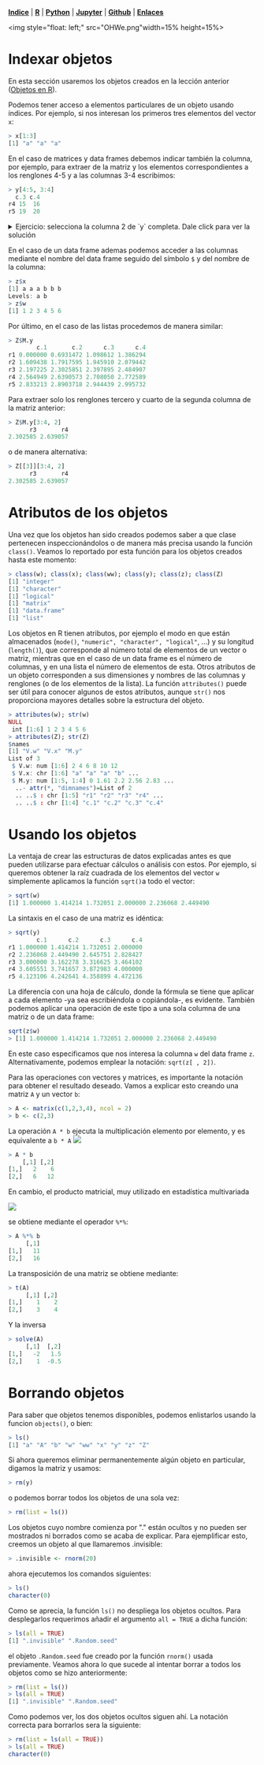 <p align="left">
<strong><a href="../Indice.html">Indice</a></strong>
|
<strong><a href="../Intro a R/R.html">R</a></strong>
|
<strong><a href="../Intro a Python/Python.html">Python</a></strong>
|
<strong><a href="../Intro a Jupyter/Jupyter.html">Jupyter</a></strong>
|
<strong><a href="../Intro a github/Github.html">Github</a></strong>
|
<strong><a href="../enlaces.html">Enlaces</a></strong>
</p>

<img     style="float: left;" src="OHWe.png"width=15% height=15%>

# Indexar objetos

En esta sección usaremos los objetos creados en la lección anterior (<a href="../Intro a R/03-Objetos.html">Objetos en R</a>).

Podemos tener acceso a elementos particulares de un objeto usando índices. Por ejemplo, si nos interesan los primeros tres elementos del vector `x`:

```r
> x[1:3]
[1] "a" "a" "a"
```

En el caso de matrices y data frames debemos indicar también la columna, por ejemplo, para extraer de la matriz y los elementos correspondientes a los renglones 4-5 y a las columnas 3-4 escribimos:

```r
> y[4:5, 3:4]
  c.3 c.4
r4 15  16
r5 19  20
```
<details>
<summary>Ejercicio: selecciona la columna 2 de `y` completa. Dale click para ver la solución</summary>
 ```r
> y[, 2]
r1 r2 r3 r4 r5
 2  6 10 14 18
```
</details>

En el caso de un data frame ademas podemos acceder a las columnas mediante el nombre del data frame seguido del símbolo `$` y del nombre de la columna:

```r
> z$x
[1] a a a b b b
Levels: a b
> z$w
[1] 1 2 3 4 5 6
```

Por último, en el caso de las listas procedemos de manera similar:

```r
> Z$M.y
        c.1       c.2      c.3      c.4
r1 0.000000 0.6931472 1.098612 1.386294
r2 1.609438 1.7917595 1.945910 2.079442
r3 2.197225 2.3025851 2.397895 2.484907
r4 2.564949 2.6390573 2.708050 2.772589
r5 2.833213 2.8903718 2.944439 2.995732
```

Para extraer solo los renglones tercero y cuarto de la segunda columna de la matriz  anterior:

```r
> Z$M.y[3:4, 2]
      r3       r4
2.302585 2.639057
```
o de manera alternativa:

```r
> Z[[3]][3:4, 2]
      r3       r4
2.302585 2.639057
```

# Atributos de los objetos 
Una vez que los objetos han sido creados podemos saber a que clase pertenecen inspeccionándolos o de manera más precisa usando la función `class()`. Veamos lo reportado por esta función para los objetos creados hasta este momento:

```r
> class(w); class(x); class(ww); class(y); class(z); class(Z)
[1] "integer"
[1] "character"
[1] "logical"
[1] "matrix"
[1] "data.frame"
[1] "list"
```

Los objetos en R tienen atributos, por ejemplo el modo en que están almacenados (`mode()`, `"numeric", "character", "logical"`, ...) y su longitud (`length()`), que corresponde al número total de elementos de un vector o matriz, mientras que en el caso de un data frame es el número de columnas, y en una lista el número de elementos de esta. Otros atributos de un objeto corresponden a sus dimensiones y nombres de las columnas y renglones (o de los elementos de la lista). La función `attributes()` puede ser útil para conocer algunos de estos atributos, aunque `str()` nos proporciona mayores detalles sobre la estructura del objeto.

```r
> attributes(w); str(w)
NULL
 int [1:6] 1 2 3 4 5 6
> attributes(Z); str(Z)
$names
[1] "V.w" "V.x" "M.y"
List of 3
 $ V.w: num [1:6] 2 4 6 8 10 12
 $ V.x: chr [1:6] "a" "a" "a" "b" ...
 $ M.y: num [1:5, 1:4] 0 1.61 2.2 2.56 2.83 ...
  ..- attr(*, "dimnames")=List of 2
  .. ..$ : chr [1:5] "r1" "r2" "r3" "r4" ...
  .. ..$ : chr [1:4] "c.1" "c.2" "c.3" "c.4"
```

# Usando los objetos 
La ventaja de crear las estructuras de datos explicadas antes es que pueden utilizarse para efectuar cálculos o análisis con estos. Por ejemplo, si queremos obtener  la raíz cuadrada de los elementos del vector `w` simplemente aplicamos la función `sqrt()`a todo el vector:

```r
> sqrt(w)
[1] 1.000000 1.414214 1.732051 2.000000 2.236068 2.449490
```

La sintaxis en el caso de una matriz es idéntica:

```r
> sqrt(y)
        c.1      c.2      c.3      c.4
r1 1.000000 1.414214 1.732051 2.000000
r2 2.236068 2.449490 2.645751 2.828427
r3 3.000000 3.162278 3.316625 3.464102
r4 3.605551 3.741657 3.872983 4.000000
r5 4.123106 4.242641 4.358899 4.472136
```

La diferencia con una hoja de cálculo, donde la fórmula se tiene que aplicar a cada elemento -ya sea escribiéndola o copiándola-, es evidente. También podemos aplicar una operación de este tipo a una sola columna de una matriz o de un data frame:

```r
sqrt(z$w)
> [1] 1.000000 1.414214 1.732051 2.000000 2.236068 2.449490
```
En este caso especificamos que nos interesa la columna `w` del data frame `z`. Alternativamente, podemos emplear la notación: `sqrt(z[ , 2])`. 

Para las operaciones con vectores y matrices, es importante la notación  para obtener el resultado deseado. Vamos a explicar esto creando una matriz `A` y un vector `b`:

```r
> A <- matrix(c(1,2,3,4), ncol = 2)
> b <- c(2,3)
```

La operación `A * b` ejecuta la multiplicación elemento por elemento, y es equivalente a  `b * A`
![](imagenes/ab.png)

```r
> A * b
    [,1] [,2]
[1,]   2    6
[2,]   6   12
```

En cambio, el producto matricial, muy utilizado en estadística multivariada

![](imagenes/ab_prod.png)

se obtiene mediante el operador `%*%`:
```r
> A %*% b
     [,1]
[1,]   11
[2,]   16
```

La transposición de una matriz se obtiene mediante:

```r
> t(A)
     [,1] [,2]
[1,]    1    2
[2,]    3    4
```

Y la inversa
```r
> solve(A)
     [,1]  [,2]
[1,]   -2   1.5
[2,]    1  -0.5
```


# Borrando objetos

Para saber que objetos tenemos disponibles, podemos enlistarlos usando la funcion `objects()`, o bien:
```r
> ls()
[1] "a" "A" "b" "w" "ww" "x" "y" "z" "Z"
```

Si ahora queremos eliminar permanentemente algún objeto en particular, digamos la 
matriz y usamos:
```r
> rm(y)
```

o podemos borrar todos los objetos de una sola vez:
```r
> rm(list = ls())
```

Los objetos cuyo nombre comienza por "." están ocultos y no pueden ser mostrados ni borrados como se acaba de explicar. Para ejemplificar esto, creemos un objeto al que llamaremos .invisible:
```r
> .invisible <- rnorm(20)
```
ahora ejecutemos los comandos siguientes:
```r
> ls()
character(0)
```
Como se aprecia, la función `ls()` no despliega los objetos ocultos. Para desplegarlos requerimos añadir el argumento `all = TRUE` a dicha función:
```r
> ls(all = TRUE)
[1] ".invisible" ".Random.seed"
```
el objeto `.Random.seed` fue creado por la función `rnorm()` usada previamente. Veamos ahora lo que sucede al intentar borrar a todos los objetos como se hizo anteriormente:
```r
> rm(list = ls())
> ls(all = TRUE)
[1] ".invisible" ".Random.seed"
```
Como podemos ver, los dos objetos ocultos siguen ahí. La notación correcta para borrarlos sera la siguiente:
```r
> rm(list = ls(all = TRUE))
> ls(all = TRUE)
character(0)
```